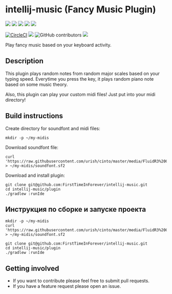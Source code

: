 # intellij-music (Fancy Music Plugin)
![](https://img.shields.io/badge/DevHack-2019-green)
![](https://img.shields.io/github/stars/FirstTimeInForever/intellij-music?style=flat)
![](https://img.shields.io/github/issues/FirstTimeInForever/intellij-music?style=flat)
![](https://img.shields.io/github/license/FirstTimeInForever/intellij-music?style=flat)
![](https://img.shields.io/github/forks/FirstTimeInForever/intellij-music)

[![CircleCI](https://circleci.com/gh/FirstTimeInForever/intellij-music.svg?style=svg)](https://circleci.com/gh/FirstTimeInForever/intellij-music)
![](https://img.shields.io/github/v/tag/firsttimeinforever/intellij-music?include_prereleases)
![GitHub contributors](https://img.shields.io/github/contributors/firsttimeinforever/intellij-music)
![](https://img.shields.io/github/last-commit/firsttimeinforever/intellij-music)


Play fancy music based on your keyboard activity.

## Description
This plugin plays random notes from random major scales based on your typing speed. Everytime you press the key, it plays random piano note based on some music theory.

Also, this plugin can play your custom midi files! Just put into your midi directory!


## Build instructions
Create directory for soundfont and midi files:
```
mkdir -p ~/my-midis
```
Download soundfont file:
```
curl 'https://raw.githubusercontent.com/urish/cinto/master/media/FluidR3%20GM.sf2' > ~/my-midis/soundfont.sf2
```
Download and install plugin:
```
git clone git@github.com:FirstTimeInForever/intellij-music.git
cd intellij-music/plugin
./gradlew :runIde
```


## Инструкция по сборке и запуске проекта
```
mkdir -p ~/my-midis
curl 'https://raw.githubusercontent.com/urish/cinto/master/media/FluidR3%20GM.sf2' > ~/my-midis/soundfont.sf2

git clone git@github.com:FirstTimeInForever/intellij-music.git
cd intellij-music/plugin
./gradlew :runIde
```

## Getting involved

* If you want to contribute please feel free to submit pull requests.
* If you have a feature request please open an issue.
